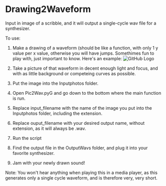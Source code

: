 # Drawing2Waveform
Input in image of a scribble, and it will output a single-cycle wav file for a synthesizer.

To use:
1. Make a drawing of a waveform (should be like a function, with only 1 y value per x value, otherwise you will have jumps. Somethimes fun to play with, just important to know. Here's an example:
![GitHub Logo](/Inputimages/PhonePhoto9.jpg)

2. Take a picture of that waveform in decent enough light and focus, and with as little background or competeing curves as possible.
3. Put the image into the Inputphotos folder.
4. Open Pic2Wav.pyG and go down to the bottom where the main function is run. 
5. Replace input_filename with the name of the image you put into the Inputphotos folder, including the extension.
6. Replace ouput_filename with your desired output name, without extension, as it will always be .wav.
7. Run the script
8. Find the output file in the OutputWavs folder, and plug it into your favorite synthesizer.
9. Jam with your newly drawn sound!

Note: You won't hear anything when playing this in a media player, as this generates only a single cycle waveform, and is therefore very, very short.
